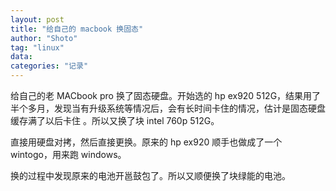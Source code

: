 ```yaml
---
layout: post
title: "给自己的 macbook 换固态"
author: "Shoto"
tag: "linux"
data:
categories: "记录"
---
```


给自己的老 MACbook pro 换了固态硬盘。开始选的 hp ex920 512G，结果用了半个多月，发现当有升级系统等情况后，会有长时间卡住的情况，估计是固态硬盘缓存满了以后卡住 。所以又换了块 intel 760p 512G。

直接用硬盘对拷，然后直接更换。原来的 hp ex920 顺手也做成了一个 wintogo，用来跑 windows。

换的过程中发现原来的电池开邕鼓包了。所以又顺便换了块绿能的电池。